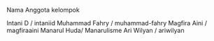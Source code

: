 Nama Anggota kelompok

Intani D / intaniid
Muhammad Fahry / muhammad-fahry
Magfira Aini / magfiraaini
Manarul Huda/ Manarulisme
Ari Wilyan / ariwilyan